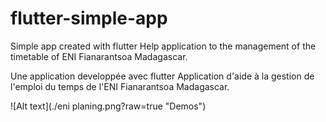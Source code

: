 # flutter-simple-app
Simple app created with flutter
Help application to the management of the timetable of ENI Fianarantsoa Madagascar.

Une application developpée avec flutter
Application d'aide à la gestion de l'emploi du temps de l'ENI Fianarantsoa Madagascar.


![Alt text](./eni planing.png?raw=true "Demos")
